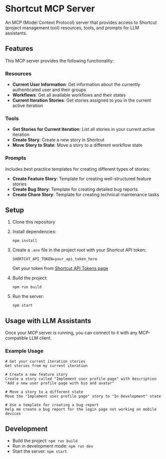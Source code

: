 # Shortcut MCP Server

An MCP (Model Context Protocol) server that provides access to Shortcut (project management tool) resources, tools, and prompts for LLM assistants.

## Features

This MCP server provides the following functionality:

### Resources

- **Current User Information**: Get information about the currently authenticated user and their groups
- **Workflows**: Get all available workflows and their states
- **Current Iteration Stories**: Get stories assigned to you in the current active iteration

### Tools

- **Get Stories for Current Iteration**: List all stories in your current active iteration
- **Create Story**: Create a new story in Shortcut
- **Move Story to State**: Move a story to a different workflow state

### Prompts

Includes best practice templates for creating different types of stories:

- **Create Feature Story**: Template for creating well-structured feature stories
- **Create Bug Story**: Template for creating detailed bug reports
- **Create Chore Story**: Template for creating technical maintenance tasks

## Setup

1. Clone this repository
2. Install dependencies:
   ```
   npm install
   ```
3. Create a `.env` file in the project root with your Shortcut API token:
   ```
   SHORTCUT_API_TOKEN=your_api_token_here
   ```
   Get your token from [Shortcut API Tokens page](https://app.shortcut.com/settings/api-tokens)

4. Build the project:
   ```
   npm run build
   ```

5. Run the server:
   ```
   npm start
   ```

## Usage with LLM Assistants

Once your MCP server is running, you can connect to it with any MCP-compatible LLM client.

### Example Usage

```
# Get your current iteration stories
Get stories from my current iteration

# Create a new feature story
Create a story called "Implement user profile page" with description "Add a new user profile page with bio and avatar"

# Move a story to a different state
Move the "Implement user profile page" story to "In Development" state

# Use a template for creating a bug report
Help me create a bug report for the login page not working on mobile devices
```

## Development

- Build the project: `npm run build`
- Run in development mode: `npm run dev`
- Start the server: `npm start`
